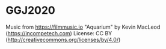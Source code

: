# GGJ2020
Music from https://filmmusic.io
"Aquarium" by Kevin MacLeod (https://incompetech.com)
License: CC BY (http://creativecommons.org/licenses/by/4.0/)